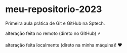 # meu-repositorio-2023
Primeira aula prática de Git e GitHub na Sptech. 

alteração feita no remoto (direto no GitHub) :zap:

alteração feita localmente (direto na minha máquina)! :heart:
